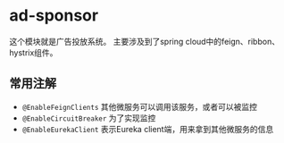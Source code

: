 # ad-sponsor
这个模块就是广告投放系统。
主要涉及到了spring cloud中的feign、ribbon、hystrix组件。
## 常用注解
 - `@EnableFeignClients` 其他微服务可以调用该服务，或者可以被监控
 - `@EnableCircuitBreaker` 为了实现监控
 - `@EnableEurekaClient` 表示Eureka client端，用来拿到其他微服务的信息

